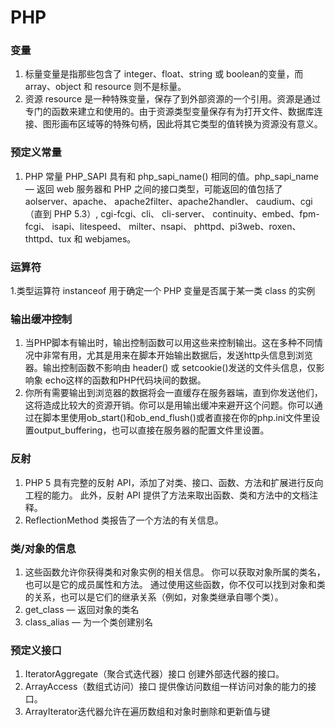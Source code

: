 # PHP

### 变量
1. 标量变量是指那些包含了 integer、float、string 或 boolean的变量，而 array、object 和 resource 则不是标量。
2. 资源 resource 是一种特殊变量，保存了到外部资源的一个引用。资源是通过专门的函数来建立和使用的。由于资源类型变量保存有为打开文件、数据库连接、图形画布区域等的特殊句柄，因此将其它类型的值转换为资源没有意义。

### 预定义常量
1. PHP 常量 PHP_SAPI 具有和 php_sapi_name() 相同的值。php_sapi_name — 返回 web 服务器和 PHP 之间的接口类型，可能返回的值包括了 aolserver、apache、 apache2filter、apache2handler、 caudium、cgi （直到 PHP 5.3）, cgi-fcgi、cli、 cli-server、 continuity、embed、fpm-fcgi、 isapi、litespeed、 milter、nsapi、 phttpd、pi3web、roxen、 thttpd、tux 和 webjames。

### 运算符
1.类型运算符 instanceof 用于确定一个 PHP 变量是否属于某一类 class 的实例

### 输出缓冲控制
1. 当PHP脚本有输出时，输出控制函数可以用这些来控制输出。这在多种不同情况中非常有用，尤其是用来在脚本开始输出数据后，发送http头信息到浏览器。输出控制函数不影响由 header() 或 setcookie()发送的文件头信息，仅影响象 echo这样的函数和PHP代码块间的数据。
2. 你所有需要输出到浏览器的数据将会一直缓存在服务器端，直到你发送他们，这将造成比较大的资源开销。你可以是用输出缓冲来避开这个问题。你可以通过在脚本里使用ob_start()和ob_end_flush()或者直接在你的php.ini文件里设置output_buffering，也可以直接在服务器的配置文件里设置。

### 反射
1. PHP 5 具有完整的反射 API，添加了对类、接口、函数、方法和扩展进行反向工程的能力。 此外，反射 API 提供了方法来取出函数、类和方法中的文档注释。
2. ReflectionMethod 类报告了一个方法的有关信息。

### 类/对象的信息
1. 这些函数允许你获得类和对象实例的相关信息。 你可以获取对象所属的类名，也可以是它的成员属性和方法。 通过使用这些函数，你不仅可以找到对象和类的关系，也可以是它们的继承关系（例如，对象类继承自哪个类）。
2. get_class — 返回对象的类名
3. class_alias — 为一个类创建别名

### 预定义接口
1. IteratorAggregate（聚合式迭代器）接口
    创建外部迭代器的接口。
2. ArrayAccess（数组式访问）接口
    提供像访问数组一样访问对象的能力的接口。
3. ArrayIterator迭代器允许在遍历数组和对象时删除和更新值与键
